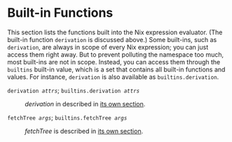 # Built-in Functions

This section lists the functions built into the Nix expression
evaluator. (The built-in function `derivation` is discussed above.)
Some built-ins, such as `derivation`, are always in scope of every Nix
expression; you can just access them right away. But to prevent
polluting the namespace too much, most built-ins are not in
scope. Instead, you can access them through the `builtins` built-in
value, which is a set that contains all built-in functions and values.
For instance, `derivation` is also available as `builtins.derivation`.

<dl>
  <dt><code>derivation <var>attrs</var></code>;
      <code>builtins.derivation <var>attrs</var></code></dt>
  <dd><p><var>derivation</var> in described in
         <a href="derivations.md">its own section</a>.</p></dd>
  <dt><code>fetchTree <var>args</var></code>;
      <code>builtins.fetchTree <var>args</var></code></dt>
  <dd><p><var>fetchTree</var> is described in
         <a href="fetchers.md">its own section</a>.</p></dd>
